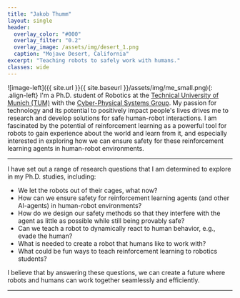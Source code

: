 ```yaml
---
title: "Jakob Thumm"
layout: single
header:
  overlay_color: "#000"
  overlay_filter: "0.2"
  overlay_image: /assets/img/desert_1.png
  caption: "Mojave Desert, California"
excerpt: "Teaching robots to safely work with humans."
classes: wide
---
```

![image-left]({{ site.url }}{{ site.baseurl }}/assets/img/me_small.png){: .align-left}
I'm a Ph.D. student of Robotics at the [Technical University of Munich (TUM)](https://www.tum.de/) with the [Cyber-Physical Systems Group](https://www.ce.cit.tum.de/air/home/). 
My passion for technology and its potential to positively impact people's lives drives me to research and develop solutions for safe human-robot interactions.
I am fascinated by the potential of reinforcement learning as a powerful tool for robots to gain experience about the world and learn from it, and especially interested in exploring how we can ensure safety for these reinforcement learning agents in human-robot environments.

---

I have set out a range of research questions that I am determined to explore in my Ph.D. studies, including:
 - We let the robots out of their cages, what now?
 - How can we ensure safety for reinforcement learning agents (and other AI-agents) in human-robot environments?
 - How do we design our safety methods so that they interfere with the agent as little as possible while still being provably safe?
 - Can we teach a robot to dynamically react to human behavior, e.g., evade the human?
 - What is needed to create a robot that humans like to work with?
 - What could be fun ways to teach reinforcement learning to robotics students?

I believe that by answering these questions, we can create a future where robots and humans can work together seamlessly and efficiently.

 ---